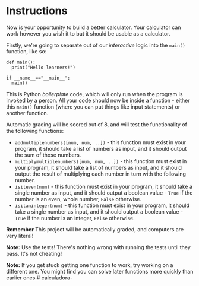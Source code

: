 # Instructions
Now is your opportunity to build a better calculator. Your calculator can work however you wish it to but it should be usable as a calculator.

Firstly, we're going to separate out of our *interactive* logic into the `main()` function, like so:

```
def main():
  print("Hello learners!")

if __name__=="__main__":
  main()
```

This is Python *boilerplate* code, which will only run when the program is invoked by a person. All your code should now be inside a function - either this `main()` function (where you can put things like input statements) or another function.

Automatic grading will be scored out of 8, and will test the functionality of the following functions:

* `addmultiplenumbers([num, num, ..])` - this function must exist in your program, it should take a list of numbers as input, and it should output the sum of those numbers.
* `multiplymultiplenumbers([num, num, ..])` - this function must exist in your program, it should take a list of numbers as input, and it should output the result of multiplying each number in turn with the following number.
* `isiteven(num)` - this function must exist in your program, it should take a single number as input, and it should output a boolean value - `True` if the number is an even, whole number, `False` otherwise.
* `isitaninteger(num)` - this function must exist in your program, it should take a single number as input, and it should output a boolean value - `True` if the number is an integer, `False` otherwise.

**Remember** This project will be automatically graded, and computers are very literal!

**Note:** Use the tests! There's nothing wrong with running the tests until they pass. It's not cheating!

**Note:** If you get stuck getting one function to work, try working on a different one. You might find you can solve later functions more quickly than earlier ones.# calculadora-
